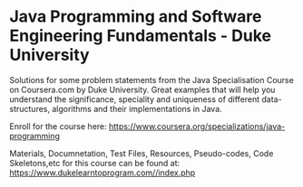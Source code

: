 # Java Programming and Software Engineering Fundamentals - Duke University
Solutions for some problem statements from the Java Specialisation Course on Coursera.com by Duke University.
Great examples that will help you understand the significance, speciality and uniqueness of different data-structures, algorithms and their implementations in Java.


Enroll for the course here: 
https://www.coursera.org/specializations/java-programming

Materials, Documnetation, Test Files, Resources, Pseudo-codes, Code Skeletons,etc for this course can be found at:
https://www.dukelearntoprogram.com//index.php
